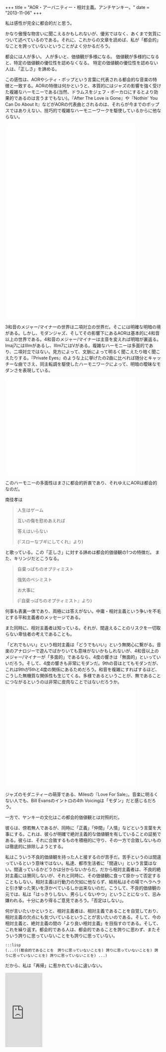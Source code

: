 +++
title = "AOR・アーバニティー・相対主義。アンチヤンキー。"
date = "2013-11-06"
+++

私は感性が完全に都会的だと思う。

かなり傲慢な物言いに聞こえるかもしれないが、優劣ではなく、あくまで気質について述べているのである。それに、これからの文章を読めば、私が「都会的」なことを誇っていないということがよく分かるだろう。

都会には人が多い。
人が多いと、価値観が多様になる。
価値観が多様的になると、特定の価値観の優位性を認めなくなる。
特定の価値観の優位性を認めない人は、「正しさ」を諦める。

この感性は、AORやシティ・ポップという言葉に代表される都会的な音楽の特徴と一致する。AORの特徴は何かというと、本質的にはジャズの影響を強く受けた複雑なハーモニーである(当然、ドラムスをジェフ・ポーカロにするとより効果的であるのは言うまでもない)。『After
The Love is Gone』や『Nothin' You Can Do About
It』などがAORの代表曲とされるのは、それらが今までのポップスではありえない、技巧的で複雑なハーモニーワークを駆使しているからに他ならない。

<iframe width="420" height="315" src="//www.youtube.com/embed/0RtjatjyeQQ" allowfullscreen frameborder="0"></iframe>

<iframe width="420" height="315" src="//www.youtube.com/embed/mzfDfh_8_gs" allowfullscreen frameborder="0"></iframe>

3和音のメジャー/マイナーの世界は二項対立の世界だ。そこには明確な明暗の境がある。しかし、モダンジャズ、そしてその影響下にあるAORは基本的に4和音以上の世界である。4和音のメジャー/マイナーは主音を変えれば明暗が裏返る。Imaj7にはIIImがあるし、IIIm7にはVがある。複雑なハーモニーは多面的であり、二項対立ではない。見方によって、文脈によって明るく聞こえたり暗く聞こえたりする。『Private
Eyes』のような上に挙げたの2曲に比べれば随分とキャッチーな曲でさえ、同主転調を駆使したハーモニワークによって、明暗の曖昧なモダンさを表現している。

<iframe width="420" height="315" src="//www.youtube.com/embed/anLfoy2XsFw" allowfullscreen frameborder="0"></iframe>

このハーモニーの多面性はまさに都会的折衷であり、それゆえにAORは都会的なのだ。

南佳孝は

> 人生はゲーム
>
> 互いの傷を慰めあえれば
>
> 答えはいらない
>
> (『スローなブギにしてくれ』より)

と歌っている。この「正しさ」に対する諦めは都会的価値観の1つの特徴だ。
また、キリンジだとこうなる。

> 自棄っぱちのオプティミスト
>
> 強気のペシミスト
>
> お大事に
>
> (『自棄っぱちのオプティミスト』より)

何事も表裏一体であり、両極には答えがない。中庸・相対主義という争いを不毛とする平和主義者のメッセージである。

また同時に、相対主義者は知っている。それが、間違えることのリスクを一切取らない卑怯者の考えであることも。

「どれでもいい」という相対主義は「どうでもいい」という無関心に繋がる。音楽のアナロジーで遊んでばかりいても意味がないかもしれないが、4和音以上のメジャー/マイナーが「多面的」であるなら、4度の響きは「無面的」といっていいだろう。そして、4度の響きも非常にモダンだ。9thの音はとてもモダンだが、これは9thが5thと4度の関係にあるためだろう。和音を複雑にすればするほど、こうした無機質な関係性も生じてくる。多様であるということが、無であることにつながるというのは非常に皮肉なことではないだろうか。

<iframe width="420" height="315" src="//www.youtube.com/embed/ywhutgpZLVk" allowfullscreen frameborder="0"></iframe>

ジャズのモダニティーの萌芽である、Milesの『Love For
Sale』。音楽に明るくない人でも、Bill Evansのイントロの4th
Voicingは「モダン」だと感じるだろう。

一方で、ヤンキーの文化はこの都会的価値観とは対照的だ。

彼らは、傍若無人であるが、同時に「正義」「仲間」「人情」などという言葉を大事にする。これは、彼らが明確で絶対主義的な価値観を有していることの証拠である。彼らは、それに合致するものを積極的に守り、その一方で合致しないものは徹底的に排除しようとする。

私はこういう不良的価値観を持った人と接するのが苦手だ。苦手というのは間違っているという意味ではない。私達、都市生活者に「間違い」という言葉はない。間違っているかどうかは分からないからだ。だから相対主義者は、不良的絶対主義には賛同しないが、それと同時に、その価値観に食って掛かって否定することもしない。相対主義は行動力の欠如に他ならず、結局私はその場でヘラヘラと引き攣った笑いを浮かべているしか出来ないのだ。こうして、不良的価値観の元では、私は「はっきりしない、男らしくないやつ」ということになって、忌み嫌われる。十分にあり得るご意見であろう。「否定はしない」。

何が言いたいかというと、相対主義者は、相対主義であることを自覚しており、相対主義の欠点にも気づいているということが言いたいのである。そして、今の相対主義と、絶対主義の間の「より良い相対主義」を目指すのである。そして、これを繰り返す。都会的である人は、都会的であることを誇りに思わず、またそういう誇りに思っていないことをも誇りに思っていない。

    :::lisp
    (...(((都会的であることを　誇りに思っていないことを) 誇りに思っていないことを) 誇りに思っていないことを) 誇りに思っていないことを) ...)

だから、私は「再帰」に惹かれているに違いない。

<iframe src="http://rcm-fe.amazon-adsystem.com/e/cm?lt1=_blank&bc1=000000&IS2=1&bg1=FFFFFF&fc1=000000&lc1=0000FF&t=usay0b-22&o=9&p=8&l=as4&m=amazon&f=ifr&ref=ss_til&asins=4480091955" style="width:120px;height:240px;" scrolling="no" marginwidth="0" marginheight="0" frameborder="0"></iframe>
